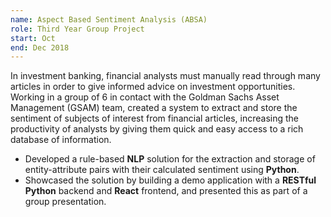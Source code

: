 ```yaml
---
name: Aspect Based Sentiment Analysis (ABSA)
role: Third Year Group Project
start: Oct
end: Dec 2018
---
```


In investment banking, financial analysts must manually read through many articles in order to give informed advice on investment opportunities.
Working in a group of 6 in contact with the Goldman Sachs Asset Management (GSAM) team, created a system to extract and store the sentiment of subjects of interest from financial articles, increasing the productivity of analysts by giving them quick and easy access to a rich database of information.

- Developed a rule-based **NLP** solution for the extraction and storage of entity-attribute pairs with their calculated sentiment using **Python**.
- Showcased the solution by building a demo application with a **RESTful Python** backend and **React** frontend, and presented this as part of a group presentation.
